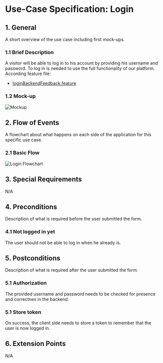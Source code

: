 # Use-Case Specification: Login

## 1. General

A short overview of the use case including first mock-ups.

### 1.1 Brief Description

A visitor will be able to log in to his account by providing his username and password.
To log in is needed to use the full functionality of our platform.
According feature file:

- [loginBackendFeedback.feature](https://github.com/phoenixfeder/fc-com/blob/master/frontend/features/loginBackendFeedback.feature)

### 1.2 Mock-up

![Mockup](https://github.com/phoenixfeder/fc-com/raw/master/UseCases/Login/LoginMockupLarge.JPG)

## 2. Flow of Events

A flowchart about what happens on each side of the application for this specific use case.

### 2.1 Basic Flow

![Login Flowchart](https://github.com/phoenixfeder/fc-com/raw/master/UseCases/Login/LoginFlowchart.png)

## 3. Special Requirements

N/A

## 4. Preconditions

Description of what is required before the user submitted the form.

### 4.1 Not logged in yet

The user should not be able to log in when he already is.

## 5. Postconditions

Description of what is required after the user submitted the form.

### 5.1 Authorization

The provided username and password needs to be checked for presence and correctnes in the backend.

### 5.1 Store token

On success, the client side needs to store a token to remember that the user is now logged in.

## 6. Extension Points

N/A
